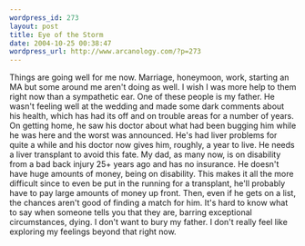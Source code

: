 ```yaml
--- 
wordpress_id: 273
layout: post
title: Eye of the Storm
date: 2004-10-25 00:38:47
wordpress_url: http://www.arcanology.com/?p=273
---
```

Things are going well for me now. Marriage, honeymoon, work, starting an MA but some around me aren't doing as well. I wish I was more help to them right now than a sympathetic ear. One of these people is my father. He wasn't feeling well at the wedding and made some dark comments about his health, which has had its off and on trouble areas for a number of years. On getting home, he saw his doctor about what had been bugging him while he was here and the worst was announced. He's had liver problems for quite a while and his doctor now gives him, roughly, a year to live. He needs a liver transplant to avoid this fate. My dad, as many now, is on disability from a bad back injury 25+ years ago and has no insurance. He doesn't have huge amounts of money, being on disability. This makes it all the more difficult since to even be put in the running for a transplant, he'll probably have to pay large amounts of money up front. Then, even if he gets on a list, the chances aren't good of finding a match for him. It's hard to know what to say when someone tells you that they are, barring exceptional circumstances, dying. I don't want to bury my father. I don't really feel like exploring my feelings beyond that right now.